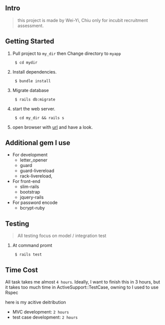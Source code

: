 ## Intro

> this project is made by Wei-Yi, Chiu only for incubit recruitment assessment.

## Getting Started

1. Pull project to `my_dir` then Change directory to `myapp`

        $ cd mydir
2. Install dependencies.

        $ bundle install
3. Migrate database

        $ rails db:migrate
4. start the web server.

        $ cd my_dir && rails s
4. open browser with [url](http://lvh.me:3000) and have a look.

## Additional gem I use
* For development
  * letter_opener
  * guard
  * guard-livereload
  * rack-livereload, 
* For front-end
  * slim-rails
  * bootstrap
  * jquery-rails
* For password encode
  * bcrypt-ruby


## Testing
> All testing focus on model / integration test

1. At command promt

        $ rails test
        

## Time Cost
All task takes me almost `4 hours`. Ideally, I want to finish this in 3 hours, but it takes too much time in ActiveSupport::TestCase, owning to I used to use Rspec


here is my acitive deitribution
* MVC development: `2 hours`
* test case development: `2 hours`


